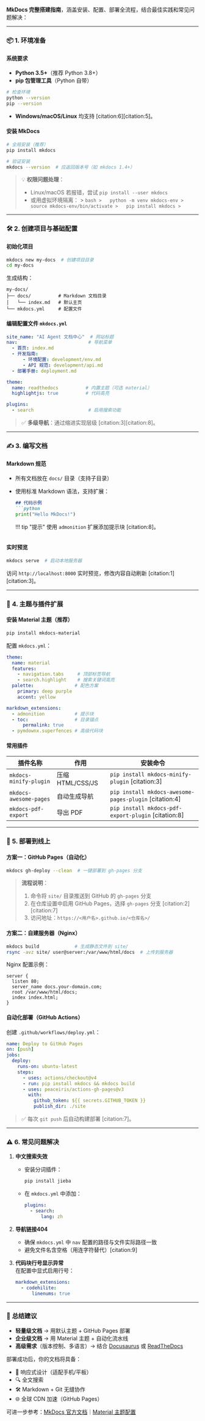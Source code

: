 **MkDocs 完整搭建指南**，涵盖安装、配置、部署全流程，结合最佳实践和常见问题解决：

---

### 📦 **1. 环境准备**
#### **系统要求**
- **Python 3.5+**（推荐 Python 3.8+）
- **pip 包管理工具**（Python 自带）
```bash
# 检查环境
python --version
pip --version
```
- **Windows/macOS/Linux** 均支持 [citation:6][citation:5]。

#### **安装 MkDocs**
```bash
# 全局安装（推荐）
pip install mkdocs

# 验证安装
mkdocs --version  # 应返回版本号（如 mkdocs 1.4+）
```
> 💡 **权限问题处理**：
> - Linux/macOS 若报错，尝试 `pip install --user mkdocs`
> - 或用虚拟环境隔离：
    >   ```bash
    >   python -m venv mkdocs-env
    >   source mkdocs-env/bin/activate
    >   pip install mkdocs
    >   ```

---

### 🛠️ **2. 创建项目与基础配置**
#### **初始化项目**
```bash
mkdocs new my-docs  # 创建项目目录
cd my-docs
```
生成结构：
```
my-docs/
├── docs/          # Markdown 文档目录
│   └── index.md   # 默认主页
└── mkdocs.yml     # 配置文件
```

#### **编辑配置文件 `mkdocs.yml`**
```yaml
site_name: "AI Agent 文档中心"  # 网站标题
nav:                          # 导航菜单
  - 首页: index.md
  - 开发指南:
      - 环境配置: development/env.md
      - API 规范: development/api.md
  - 部署手册: deployment.md

theme: 
  name: readthedocs          # 内置主题（可选 material）
  highlightjs: true          # 代码高亮

plugins:
  - search                    # 启用搜索功能
```
> ✅ **多级导航**：通过缩进实现层级 [citation:3][citation:8]。

---

### ✍️ **3. 编写文档**
#### **Markdown 规范**
- 所有文档放在 `docs/` 目录（支持子目录）
- 使用标准 Markdown 语法，支持扩展：
  ```markdown
  ## 代码示例
  ```python
  print("Hello MkDocs!")
  ```

  !!! tip "提示"
  使用 `admonition` 扩展添加提示块 [citation:8]。
  ```

#### **实时预览**
```bash
mkdocs serve  # 启动本地服务器
```
访问 `http://localhost:8000` 实时预览，修改内容自动刷新 [citation:1][citation:3]。

---

### 🎨 **4. 主题与插件扩展**
#### **安装 Material 主题（推荐）**
```bash
pip install mkdocs-material
```
配置 `mkdocs.yml`：
```yaml
theme:
  name: material
  features:
    - navigation.tabs     # 顶部标签导航
    - search.highlight    # 搜索关键词高亮
  palette:               # 配色方案
    primary: deep purple
    accent: yellow

markdown_extensions:
  - admonition           # 提示块
  - toc:                 # 目录锚点
      permalink: true
  - pymdownx.superfences # 高级代码块
```

#### **常用插件**
| 插件名称                | 作用                  | 安装命令                     |
|-------------------------|-----------------------|------------------------------|
| `mkdocs-minify-plugin`  | 压缩 HTML/CSS/JS     | `pip install mkdocs-minify-plugin` [citation:3] |
| `mkdocs-awesome-pages`  | 自动生成导航         | `pip install mkdocs-awesome-pages-plugin` [citation:4] |
| `mkdocs-pdf-export`     | 导出 PDF             | `pip install mkdocs-pdf-export-plugin` [citation:8] |

---

### 🚀 **5. 部署到线上**
#### **方案一：GitHub Pages（自动化）**
```bash
mkdocs gh-deploy --clean  # 一键部署到 gh-pages 分支
```
> **流程说明**：
> 1. 命令将 `site/` 目录推送到 GitHub 的 `gh-pages` 分支
> 2. 在仓库设置中启用 GitHub Pages，选择 `gh-pages` 分支 [citation:2][citation:7]
> 3. 访问地址：`https://<用户名>.github.io/<仓库名>/`

#### **方案二：自建服务器（Nginx）**
```bash
mkdocs build             # 生成静态文件到 site/
rsync -avz site/ user@server:/var/www/html/docs  # 上传到服务器
```
Nginx 配置示例：
```nginx
server {
  listen 80;
  server_name docs.your-domain.com;
  root /var/www/html/docs;
  index index.html;
}
```

#### **自动化部署（GitHub Actions）**
创建 `.github/workflows/deploy.yml`：
```yaml
name: Deploy to GitHub Pages
on: [push]
jobs:
  deploy:
    runs-on: ubuntu-latest
    steps:
      - uses: actions/checkout@v4
      - run: pip install mkdocs && mkdocs build
      - uses: peaceiris/actions-gh-pages@v3
        with:
          github_token: ${{ secrets.GITHUB_TOKEN }}
          publish_dir: ./site
```
> ✅ 每次 `git push` 后自动构建部署 [citation:7]。

---

### ⚠️ **6. 常见问题解决**
1. **中文搜索失效**
    - 安装分词插件：
      ```bash
      pip install jieba
      ```
    - 在 `mkdocs.yml` 中添加：
      ```yaml
      plugins:
        - search:
            lang: zh
      ```

2. **导航链接404**
    - 确保 `mkdocs.yml` 中 `nav` 配置的路径与文件实际路径一致
    - 避免文件名含空格（用连字符替代）[citation:9]

3. **代码块行号显示异常**  
   在配置中显式启用行号：
   ```yaml
   markdown_extensions:
     - codehilite:
         linenums: true
   ```

---

### 💎 **总结建议**
- **轻量级文档** → 用默认主题 + GitHub Pages 部署
- **企业级文档** → 用 Material 主题 + 自动化流水线
- **高级需求**（版本控制、多语言）→ 结合 [Docusaurus](https://docusaurus.io/) 或 [ReadTheDocs](https://readthedocs.org/)

部署成功后，你的文档将具备：
- 📱 响应式设计（适配手机/平板）
- 🔍 全文搜索
- 🛠️ Markdown + Git 无缝协作
- 🌐 全球 CDN 加速（GitHub Pages）

可进一步参考：[MkDocs 官方文档](https://www.mkdocs.org/)｜[Material 主题配置](https://squidfunk.github.io/mkdocs-material/)